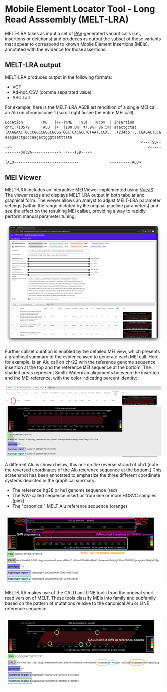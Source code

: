 
# Mobile Element Locator Tool - Long Read Asssembly (MELT-LRA)

MELT-LRA takes as input a set of [PAV](https://github.com/EichlerLab/pav)-generated variant
calls (i.e., insertions or deletions) and produces as output the subset of those variants
that appear to correspond to known Mobile Element Insertions (MEIs), annotated with the
evidence for those assertions.

## MELT-LRA output

MELT-LRA produces output in the following formats:

 - VCF
 - Ad-hoc CSV (comma separated value)
 - ASCII art

For example, here is the MELT-LRA ASCII art renditiion of a single MEI call, an Alu on chromosome 1 (scroll right to see the entire MEI call):

```
Location        |ME   |+/-|%ME   |%id   |%cov  | insertion
chr1:710579     |ALU  |+  |100.0%| 97.9%| 86.5%| atactgctat [AAAGAACTGCCCGGCCGGGCGCGGTGGCTCACGCCTGTAATCCCA....+234bp....CGAGACTCCGTCTCAAAAAAAAAAAAAAAAAAAAAAAAAAAAAAA] aaagaactgcccaagactgggtaatttata
                                                             <---TSD---->                                                             <------------polyA------------>  <---TSD---->
                                                                         [ALU-----------------------------              ----------ALU>                               
```


## MEI Viewer

MELT-LRA includes an interactive MEI Viewer implemented using [VueJS](https://vuejs.org/).
The viewer reads and displays MELT-LRA output in both tabular and graphical form. The viewer
allows an analyst to adjust MELT-LRA parameter settings (within the range dictated by the original
pipeline parameters) and see the effect on the resulting MEI callset, providing a way to 
rapidly perform manual parameter tuning:

![MEI Viewer](docs/images/mei-viewer-1.png)

Further callset curation is enabled by the detailed MEI view, which presents a graphical summary of the
evidence used to generate each MEI call. Here, for example, is an Alu call on chr22 with the reference
genome sequence insertion at the top and the reference MEI sequence at the bottom. The shaded areas represent
Smith-Waterman alignments between the insertion and the MEI reference, with the color indicating
percent identity:

![Homozygous Alu on chr22](docs/images/mei-viewer-alu-1.png)


A different Alu is shown below, this one on the reverse strand of chr1 (note the reversed coordinates
of the Alu reference sequence at the bottom.) This screenshot has been annotated to emphasize the
three different coordinate systems depicted in the graphical summary:

 - The reference hg38 or hs1 genome sequence (red)
 - The PAV-called sequence insertion from one or more HGSVC samples (pink)
 - The "canonical" MELT Alu reference sequence (orange)

![Alu on chr1, reverse strand](docs/images/mei-viewer-alu-2.png)

MELT-LRA makes use of the CALU and LINE tools from the original short read version of MELT. These tools
classify MEIs into family and subfamily based on the pattern of mutations relative to the canonical Alu
or LINE reference sequence. 

![MEI signature based on reference diffs](docs/images/mei-viewer-calu-lineu-diffs-1.png)


